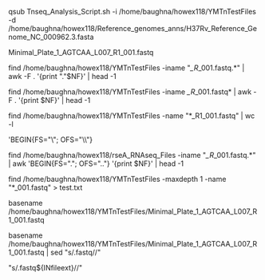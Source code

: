 qsub Tnseq_Analysis_Script.sh -i /home/baughna/howex118/YMTnTestFiles -d /home/baughna/howex118/Reference_genomes_anns/H37Rv_Reference_Genome_NC_000962.3.fasta

Minimal_Plate_1_AGTCAA_L007_R1_001.fastq


find /home/baughna/howex118/YMTnTestFiles -iname "*_R*_001.fastq.*" | awk -F . '{print "."$NF}' | head -1


find /home/baughna/howex118/YMTnTestFiles -iname *_R*_001.fastq* | awk -F . '{print $NF}' | head -1

find /home/baughna/howex118/YMTnTestFiles -name "*_R1_001.fastq" | wc -l



'BEGIN{FS="\\"; OFS="\\\\"}




find /home/baughna/howex118/rseA_RNAseq_Files -iname "*_R*_001.fastq.*" | awk 'BEGIN{FS="."; OFS=".."} '{print $NF}' | head -1

find /home/baughna/howex118/YMTnTestFiles -maxdepth 1 -name "*_001.fastq" > test.txt

basename /home/baughna/howex118/YMTnTestFiles/Minimal_Plate_1_AGTCAA_L007_R1_001.fastq

basename /home/baughna/howex118/YMTnTestFiles/Minimal_Plate_1_AGTCAA_L007_R1_001.fastq | sed "s/.fastq//"



"s/.fastq${INfileext}//"